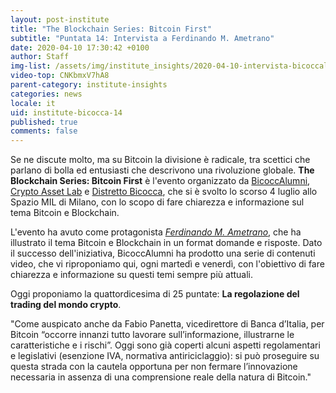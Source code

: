 ```yaml
---
layout: post-institute
title: "The Blockchain Series: Bitcoin First"
subtitle: "Puntata 14: Intervista a Ferdinando M. Ametrano"
date: 2020-04-10 17:30:42 +0100
author: Staff
img-list: /assets/img/institute_insights/2020-04-10-intervista-bicoccalumni-thumb.png
video-top: CNKbmxV7hA8
parent-category: institute-insights
categories: news
locale: it
uid: institute-bicocca-14
published: true
comments: false
---
```

Se ne discute molto, ma su Bitcoin la divisione è radicale, tra scettici che parlano di bolla ed entusiasti che descrivono una rivoluzione globale. **The Blockchain Series: Bitcoin First** è l'evento organizzato da [BicoccAlumni](https://www.bicoccalumni.it/), [Crypto Asset Lab](https://cryptoassetlab.diseade.unimib.it/) e [Distretto Bicocca](https://www.distrettobicocca.it/), che si è svolto lo scorso 4 luglio allo Spazio MIL di Milano, con lo scopo di fare chiarezza e informazione sul tema Bitcoin e Blockchain.

L'evento ha avuto come protagonista [*Ferdinando M. Ametrano*](https://www.ametrano.net), che ha illustrato il tema Bitcoin e Blockchain in un format domande e risposte. Dato il successo dell'iniziativa, BicoccAlumni ha prodotto una serie di contenuti video, che vi riproponiamo qui, ogni martedì e venerdì, con l'obiettivo di fare chiarezza e informazione su questi temi sempre più attuali.

Oggi proponiamo la quattordicesima di 25 puntate: **La regolazione del trading del mondo crypto**.

"Come auspicato anche da Fabio Panetta, vicedirettore di Banca d’Italia, per Bitcoin “occorre innanzi tutto lavorare sull’informazione, illustrarne le caratteristiche e i rischi”. Oggi sono già coperti alcuni aspetti regolamentari e legislativi (esenzione IVA, normativa antiriciclaggio): si può proseguire su questa strada con la cautela opportuna per non fermare l’innovazione necessaria in assenza di una comprensione reale della natura di Bitcoin."
